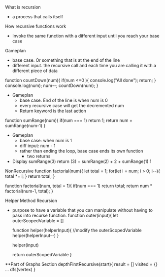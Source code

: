 What is recursion
- a process that calls itself

How recursive functions work
- Invoke the same function with a different input until you reach your base case

Gameplan
- base case. Or something that is at the end of the line
- different input. the recursive call and each time you are calling it with a different piece of data

function countDown(num){
    if(num <=0 ){
        console.log("All done");
        return;
    }
    console.log(num);
    num--;
    countDown(num);
}
- Gameplan
    - base case. End of the line is when num is 0
    - every recursive case will get the decremented num
    - Return keyword is the last action

function sumRange(num){
    if(num === 1) return 1;
    return num + sumRange(num-1)
}
- Gameplan
    - base case: when num is 1
    - diff input: num - 1
    - rather than ending the loop, base case ends its own function
        - two returns
- Display
    sumRange(3)
        return (3) + sumRange(2)
                   +  2         + sumRange(1)
                                    1

NonRecursive
function factorial(num){
    let total = 1;
    for(let i = num; i > 0; i--){
        total *= i;
    }
    return total;
}

function factorial(num, total = 1){
    if(num === 1) return total;
    return num * factorial(num-1, total);
}

Helper Method Recursion
- purpose to have a variable that you can manipulate without having to pass into recurse function.
function outer(input){
    let outerScopedVariable = []

    function helper(helperInput){
        //modify the outerScopedVariable
        helper(helperInput--)
    }

    helper(input)

    return outerScopedVariable
}

**Part of Graphs Section
depthFirstRecursive(start){
    result = []
    visited = {}
    ...
    dfs(vertex)
}